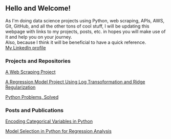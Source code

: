## Hello and Welcome!

As I'm doing data science projects using Python, web scraping, APIs, AWS, Git, GitHub, and all the other tons of cool stuff, I will be updating this webpage with links to my projects, posts, etc. in hopes you will make use of it and help you on your journey.
<br /> Also, because I think it will be beneficial to have a quick reference. 
<br /> [My LinkedIn profile](https://www.linkedin.com/in/haya-toumy/)

### Projects and Repositories

[A Web Scraping Project](https://hayatoumy.github.io/webscraping-1/)


[A Regression Model Project Using Log Transoformation and Ridge Regularization](https://hayatoumy.github.io/regression_log_transformation/)


[Python Problems, Solved](https://github.com/hayatoumy/python_challenges_solutions)



### Posts and Publications 
[Encoding Categorical Variables in Python](https://medium.com/@haya.toumy/encoding-string-variables-in-python-and-dealing-with-null-values-93f8e48fe5c1) 

[Model Selection in Python for Regression Analysis](https://medium.com/@haya.toumy/regression-model-selection-workflow-step-by-step-with-explanations-b6d81612767e)
